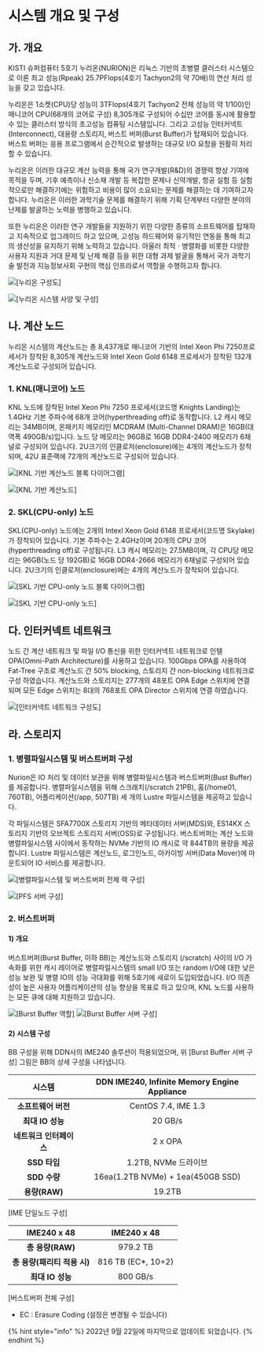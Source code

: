 # 시스템 개요 및 구성

## **가. 개요**

KISTI 슈퍼컴퓨터 5호기 누리온(NURION)은 리눅스 기반의 초병렬 클러스터 시스템으로 이론 최고 성능(Rpeak) 25.7PFlops(4호기 Tachyon2의 약 70배)의 연산 처리 성능을 갖고 있습니다.

누리온은 1소켓(CPU)당 성능이 3TFlops(4호기 Tachyon2 전체 성능의 약 1/100)인 매니코어 CPU(68개의 코어로 구성) 8,305개로 구성되어 수십만 코어를 동시에 활용할 수 있는 클러스터 방식의 초고성능 컴퓨팅 시스템입니다. 그리고 고성능 인터커넥트(Interconnect), 대용량 스토리지, 버스트 버퍼(Burst Buffer)가 탑재되어 있습니다. 버스트 버퍼는 응용 프로그램에서 순간적으로 발생하는 대규모 I/O 요청을 원활히 처리 할 수 있습니다.

누리온은 이러한 대규모 계산 능력을 통해 국가 연구개발(R\&D)의 경쟁력 향상 기여에 목적을 두며, 기후 예측이나 신소재 개발 등 복잡한 문제나 신약개발, 항공 실험 등 실험적으로만 해결하기에는 위험하고 비용이 많이 소요되는 문제를 해결하는 데 기여하고자 합니다. 누리온은 이러한 과학기술 문제를 해결하기 위해 기획 단계부터 다양한 분야의 난제를 발굴하는 노력을 병행하고 있습니다.

또한 누리온은 이러한 연구 개발들을 지원하기 위한 다양한 종류의 소프트웨어를 탑재하고 지속적으로 업그레이드 하고 있으며, 고성능 하드웨어와 유기적인 연동을 통해 최고의 생산성을 유지하기 위해 노력하고 있습니다. 아울러 최적ㆍ병렬화를 비롯한 다양한 사용자 지원과 거대 문제 및 난제 해결 등을 위한 대형 과제 발굴을 통해서 국가 과학기술 발전과 지능정보사회 구현의 핵심 인프라로서 역할을 수행하고자 합니다.

![\[누리온 구성도\]](../.gitbook/assets/46cGZjtaR1zSlum.png)

![\[누리온 시스템 사양 및 구성\]](../.gitbook/assets/nurion-specification-configuration.png)



## 나. 계산 노드

누리온 시스템의 계산노드는 총 8,437개로 매니코어 기반의 Intel Xeon Phi 7250프로세서가 장착된 8,305개 계산노드와 Intel Xeon Gold 6148 프로세서가 장착된 132개 계산노드로 구성되어 있습니다.

### 1. KNL(매니코어) 노드

KNL 노드에 장착된 Intel Xeon Phi 7250 프로세서(코드명 Knights Landing)는 1.4GHz 기본 주파수에 68개 코어(hyperthreading off)로 동작합니다. L2 캐시 메모리는 34MB이며, 온패키지 메모리인 MCDRAM (Multi-Channel DRAM)은 16GB(대역폭 490GB/s)입니다. 노드 당 메모리는 96GB로 16GB DDR4-2400 메모리가 6채널로 구성되어 있습니다. 2U크기의 인클로저(enclosure)에는 4개의 계산노드가 장착되며, 42U 표준랙에 72개의 계산노드로 구성되어 있습니다.

![\[KNL 기반 계산노드 블록 다이어그램\]](../.gitbook/assets/pOeRBFHIcyQUwfC.png)

![\[KNL 기반 계산노드\]](../.gitbook/assets/MteLQQNt86MTMEz.png)

### 2. SKL(CPU-only) 노드

SKL(CPU-only) 노드에는 2개의 Intexl Xeon Gold 6148 프로세서(코드명 Skylake)가 장착되어 있습니다. 기본 주파수는 2.4GHz이며 20개의 CPU 코어(hyperthreading off)로 구성됩니다. L3 캐시 메모리는 27.5MB이며, 각 CPU당 메모리는 96GB(노드 당 192GB)로 16GB DDR4-2666 메모리가 6채널로 구성되어 있습니다. 2U크기의 인클로저(enclosure)에는 4개의 계산노드가 장착되어 있습니다.

![\[SKL 기반 CPU-only 노드 블록 다이어그램\]](../.gitbook/assets/NwiAvTQB3n1mbjQ.png)

![\[SKL 기반 CPU-only 노드\]](../.gitbook/assets/h3jV5a33UZiVL0I.png)



## 다. 인터커넥트 네트워크

노드 간 계산 네트워크 및 파일 I/O 통신을 위한 인터커넥트 네트워크로 인텔 OPA(Omni-Path Architecture)를 사용하고 있습니다. 100Gbps OPA를 사용하여 Fat-Tree 구조로 계산노드 간 50% blocking, 스토리지 간 non-blocking 네트워크로 구성 하였습니다. 계산노드와 스토리지는 277개의 48포트 OPA Edge 스위치에 연결되며 모든 Edge 스위치는 8대의 768포트 OPA Director 스위치에 연결 하였습니다.

![\[인터커넥트 네트워크 구성도\]](../.gitbook/assets/89LSApl4oE0nAN0.png)



## 라. 스토리지

### 1. 병렬파일시스템 및 버스트버퍼 구성

Nurion은 IO 처리 및 데이터 보관을 위해 병렬파일시스템과 버스트버퍼(Bust Buffer)를 제공합니다. 병렬파일시스템을 위해 스크래치(/scratch 21PB), 홈(/home01, 760TB), 어플리케이션(/app, 507TB) 세 개의 Lustre 파일시스템을 제공하고 있습니다.

각 파일시스템은 SFA7700X 스토리지 기반의 메타데이터 서버(MDS)와, ES14KX 스토리지 기반의 오브젝트 스토리지 서버(OSS)로 구성됩니다. 버스트버퍼는 계산 노드와 병렬파일시스템 사이에서 동작하는 NVMe 기반의 IO 캐시로 약 844TB의 용량을 제공합니다. Lustre 파일시스템은 계산노드, 로그인노드, 아카이빙 서버(Data Mover)에 마운트되어 IO 서비스를 제공합니다.

![\[병렬파일시스템 및 버스트버퍼 전체 랙 구성\]](../.gitbook/assets/sOdKlUWMwnbB9lP.png)

![\[PFS 서버 구성\]](../.gitbook/assets/UikUtB7HWx9PSti.png)

### 2. 버스트버퍼

#### 1) 개요

버스트버퍼(Burst Buffer, 이하 BB)는 계산노드와 스토리지 (/scratch) 사이의 I/O 가속화를 위한 캐시 레이어로 병렬파일시스템의 small I/O 또는 random I/O에 대한 낮은 성능 보완 및 병렬 IO의 성능 극대화를 위해 5호기에 새로이 도입되었습니다. I/O 의존성이 높은 사용자 어플리케이션의 성능 향상을 목표로 하고 있으며, KNL 노드를 사용하는 모든 큐에 대해 지원하고 있습니다.

![\[Burst Buffer 역할\]](../.gitbook/assets/6n7FDTWgDLwFPaD.png) ![\[Burst Buffer 서버 구성\]](../.gitbook/assets/ijCBgRkhSskY4Fv.png)

#### 2) 시스템 구성

BB 구성을 위해 DDN사의 IME240 솔루션이 적용되었으며, 위 \[Burst Buffer 서버 구성] 그림은 BB의 상세 구성을 나타냅니다.

|     **시스템**    | DDN IME240, Infinite Memory Engine Appliance |
| :------------: | :------------------------------------------: |
|  **소프트웨어 버전**  |              CentOS 7.4, IME 1.3             |
|  **최대 IO 성능**  |                    20 GB/s                   |
| **네트워크 인터페이스** |                    2 x OPA                   |
|   **SSD 타입**   |               1.2TB, NVMe 드라이브               |
|   **SDD 수량**   |       16ea(1.2TB NVMe) + 1ea(450GB SSD)      |
|   **용량(RAW)**  |                    19.2TB                    |

\[IME 단일노드 구성]

|   **IME240 x 48**  |     IME240 x 48     |
| :----------------: | :-----------------: |
|    **총 용량(RAW)**   |       979.2 TB      |
| **총 용량(패리티 적용 시)** | 816 TB (EC\*, 10+2) |
|    **최대 IO 성능**    |       800 GB/s      |

\[버스트버퍼 전체 구성]

* EC : Erasure Coding (설정은 변경될 수 있습니다)

{% hint style="info" %}
2022년 9월 22일에 마지막으로 업데이트 되었습니다.
{% endhint %}

